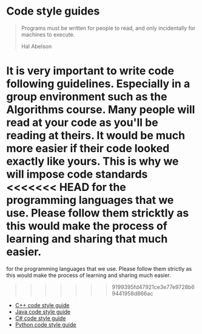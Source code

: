 # Code style guides

> Programs must be written for people to read, and only incidentally for
machines to execute.
>
> Hal Abelson

It is very important to write code following guidelines. Especially in a
group environment such as the Algorithms course. Many people will read at
your code as you'll be reading at theirs. It would be much more easier if
their code looked exactly like yours. This is why we will impose code standards
<<<<<<< HEAD
for the programming languages that we use. Please follow them stricktly as
this would make the process of learning and sharing that much easier.
=======
for the programming languages that we use. Please follow them strictly as
this would make the process of learning and sharing much easier.
>>>>>>> 9199395fd47921ce3e77e9728b69441958d866ac

* [C++ code style guide](http://google.github.io/styleguide/cppguide.html)
* [Java code style guide](https://google-styleguide.googlecode.com/svn/trunk/javaguide.html)
* [C# code style guide](https://msdn.microsoft.com/en-us/library/ff926074.aspx)
* [Python code style guide](https://google-styleguide.googlecode.com/svn/trunk/pyguide.html?showone=Naming)
